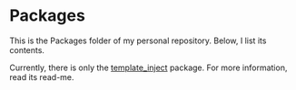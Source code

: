 # Packages

This is the Packages folder of my personal repository. Below, I list its contents.

Currently, there is only the [template_inject](packages\template_injector) package. For more information, read its read-me.

